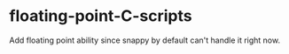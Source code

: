 # floating-point-C-scripts
Add floating point ability since snappy by default can't handle it right now.
